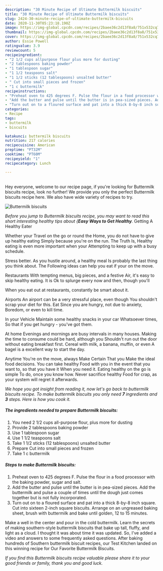 ```yaml
---
description: "30 Minute Recipe of Ultimate Buttermilk biscuits"
title: "30 Minute Recipe of Ultimate Buttermilk biscuits"
slug: 2424-30-minute-recipe-of-ultimate-buttermilk-biscuits
date: 2020-11-30T05:23:18.190Z
image: https://img-global.cpcdn.com/recipes/2baee36c2d13f8a8/751x532cq70/buttermilk-biscuits-recipe-main-photo.jpg
thumbnail: https://img-global.cpcdn.com/recipes/2baee36c2d13f8a8/751x532cq70/buttermilk-biscuits-recipe-main-photo.jpg
cover: https://img-global.cpcdn.com/recipes/2baee36c2d13f8a8/751x532cq70/buttermilk-biscuits-recipe-main-photo.jpg
author: Essie Powell
ratingvalue: 3.9
reviewcount: 5
recipeingredient:
- "2 1/2 cups allpurpose flour plus more for dusting"
- "2 tablespoons baking powder"
- "1 tablespoon sugar"
- "1 1/2 teaspoons salt"
- "1 1/2 sticks (12 tablespoons) unsalted butter"
- " Cut into small pieces and frozen"
- "1 c buttermilk"
recipeinstructions:
- "Preheat oven to 425 degrees F. Pulse the flour in a food processor with the baking powder, sugar and salt."
- "Add the butter and pulse until the butter is in pea-sized pieces. Add the buttermilk and pulse a couple of times until the dough just comes together but is not fully incorporated."
- "Turn out on to a floured surface and pat into a thick 8-by-8 inch square. Cut into sixteen 2-inch square biscuits. Arrange on an ungreased baking sheet, brush with buttermilk and bake until golden, 12 to 15 minutes."
categories:
- Recipe
tags:
- buttermilk
- biscuits

katakunci: buttermilk biscuits 
nutrition: 217 calories
recipecuisine: American
preptime: "PT32M"
cooktime: "PT60M"
recipeyield: "1"
recipecategory: Lunch

---
```

<br>
Hey everyone, welcome to our recipe page, if you're looking for Buttermilk biscuits recipe, look no further! We provide you only the perfect Buttermilk biscuits recipe here. We also have wide variety of recipes to try.
<br>


![Buttermilk biscuits](https://img-global.cpcdn.com/recipes/2baee36c2d13f8a8/751x532cq70/buttermilk-biscuits-recipe-main-photo.jpg)

<i>Before you jump to Buttermilk biscuits recipe, you may want to read this short interesting healthy tips about {<strong>Easy Ways to Get Healthy</strong>.</i>
Getting A Healthy Eater

Whether your Travel on the go or round the
Home, you do not have to give up healthy eating
Simply because you're on the run. The Truth Is,
Healthy eating is even more important when your
Attempting to keep up with a busy schedule.


Stress better. As you hustle around, a healthy meal
Is probably the last thing you think about. The
Following ideas can help you eat if your on the move.

Restaurants
With tempting menus, big pieces, and a festive
Air, it's easy to skip healthy eating. It is 
Ok to splurge every now and then, though you'll

When you eat out at restaurants, constantly be smart
about it.

Airports
An airport can be a very stressful place, even though 
You shouldn't scrap your diet for this. Eat
Since you are hungry, not due to anxiety,
Boredom, or even to kill time.

In your Vehicle 
Maintain some healthy snacks in your car Whatsoever times,
So that if you get hungry - you've got them.

At home
Evenings and mornings are busy intervals in many houses.
Making the time to consume could be hard, although you
Shouldn't run out the door without eating breakfast
first. Cereal with milk, a banana, muffin, or even
A bagel is a excellent way to start the day.

Anytime You're on the move, always Make Certain That you
Make the ideal food decisions. You can take healthy
Food with you in the event that you want to, so that you have it
When you need it. Eating healthy on the go is simple 
To do, once you know how. Never sacrifice healthy
Food for crap, as your system will regret it afterwards.


<i>We hope you got insight from reading it, now let's go back to buttermilk biscuits recipe. To make buttermilk biscuits you only need <strong>7</strong> ingredients and <strong>3</strong> steps. Here is how you cook it.
</i>

##### The ingredients needed to prepare Buttermilk biscuits:

1. You need 2 1/2 cups all-purpose flour, plus more for dusting
1. Provide 2 tablespoons baking powder
1. Use 1 tablespoon sugar
1. Use 1 1/2 teaspoons salt
1. Take 1 1/2 sticks (12 tablespoons) unsalted butter
1. Prepare  Cut into small pieces and frozen
1. Take 1 c buttermilk


##### Steps to make Buttermilk biscuits:

1. Preheat oven to 425 degrees F. Pulse the flour in a food processor with the baking powder, sugar and salt.
1. Add the butter and pulse until the butter is in pea-sized pieces. Add the buttermilk and pulse a couple of times until the dough just comes together but is not fully incorporated.
1. Turn out on to a floured surface and pat into a thick 8-by-8 inch square. Cut into sixteen 2-inch square biscuits. Arrange on an ungreased baking sheet, brush with buttermilk and bake until golden, 12 to 15 minutes.


Make a well in the center and pour in the cold buttermilk. Learn the secrets of making southern-style buttermilk biscuits that bake up tall, fluffy, and light as a cloud. I thought it was about time it was updated. So, I&#39;ve added a video and answers to some frequently asked questions. After baking hundreds of Southern buttermilk biscuit recipes, our Test Kitchen landed on this winning recipe for Our Favorite Buttermilk Biscuits. 

<i>If you find this Buttermilk biscuits recipe valuable please share it to your good friends or family, thank you and good luck.</i>
